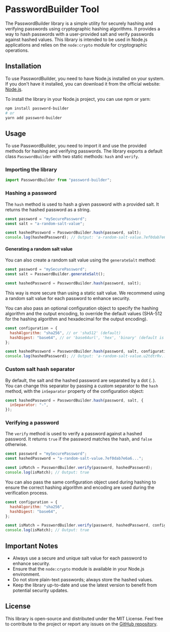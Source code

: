 # PasswordBuilder Tool

The PasswordBuilder library is a simple utility for securely hashing and verifying passwords using cryptographic hashing algorithms. It provides a way to hash passwords with a user-provided salt and verify passwords against hashed values. This library is intended to be used in Node.js applications and relies on the `node:crypto` module for cryptographic operations.

## Installation

To use PasswordBuilder, you need to have Node.js installed on your system. If you don't have it installed, you can download it from the official website: [Node.js](https://nodejs.org/).

To install the library in your Node.js project, you can use npm or yarn:

```bash
npm install password-builder
# or
yarn add password-builder
```

## Usage

To use PasswordBuilder, you need to import it and use the provided methods for hashing and verifying passwords. The library exports a default class `PasswordBuilder` with two static methods: `hash` and `verify`.

### Importing the library

```javascript
import PasswordBuilder from "password-builder";
```

### Hashing a password

The `hash` method is used to hash a given password with a provided salt. It returns the hashed password as a string.

```javascript
const password = "mySecurePassword";
const salt = "a-random-salt-value";

const hashedPassword = PasswordBuilder.hash(password, salt);
console.log(hashedPassword); // Output: 'a-random-salt-value.7ef0dab7e6a6...'
```

#### Generating a random salt value

You can also create a random salt value using the `generateSalt` method:

```javascript
const password = "mySecurePassword";
const salt = PasswordBuilder.generateSalt();

const hashedPassword = PasswordBuilder.hash(password, salt);
```

This way is more secure than using a static salt value. We recommend using a random salt value for each password to enhance security.

You can also pass an optional configuration object to specify the hashing algorithm and the output encoding, to override the default values (SHA-512 for the hashing algorithm and hexadecimal for the output encoding).

```javascript
const configuration = {
  hashAlgorithm: "sha256", // or 'sha512' (default)
  hashDigest: "base64", // or 'base64url', 'hex', 'binary' (default is 'hex')
};

const hashedPassword = PasswordBuilder.hash(password, salt, configuration);
console.log(hashedPassword); // Output: 'a-random-salt-value.u2tdtrRv...'
```

### Custom salt hash separator

By default, the salt and the hashed password are separated by a dot (`.`). You can change this separator by passing a custom separator to the `hash` method, with the `inSeparator` property of the configuration object:

```javascript
const hashedPassword = PasswordBuilder.hash(password, salt, {
  inSeparator: "-",
});
```

### Verifying a password

The `verify` method is used to verify a password against a hashed password. It returns `true` if the password matches the hash, and `false` otherwise.

```javascript
const password = "mySecurePassword";
const hashedPassword = "a-random-salt-value.7ef0dab7e6a6...";

const isMatch = PasswordBuilder.verify(password, hashedPassword);
console.log(isMatch); // Output: true
```

You can also pass the same configuration object used during hashing to ensure the correct hashing algorithm and encoding are used during the verification process.

```javascript
const configuration = {
  hashAlgorithm: "sha256",
  hashDigest: "base64",
};

const isMatch = PasswordBuilder.verify(password, hashedPassword, configuration);
console.log(isMatch); // Output: true
```

## Important Notes

- Always use a secure and unique salt value for each password to enhance security.
- Ensure that the `node:crypto` module is available in your Node.js environment.
- Do not store plain-text passwords; always store the hashed values.
- Keep the library up-to-date and use the latest version to benefit from potential security updates.

## License

This library is open-source and distributed under the MIT License. Feel free to contribute to the project or report any issues on the [GitHub repository](https://github.com/aronep6/password-builder).
